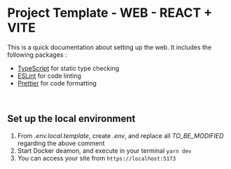 # Project Template - WEB - REACT + VITE

This is a quick documentation about setting up the web.
It includes the following packages :
- [TypeScript](https://www.typescriptlang.org/) for static type checking
- [ESLint](https://eslint.org/) for code linting
- [Prettier](https://prettier.io) for code formatting



$~$
## Set up the local environment
1) From _.env.local.template_, create _.env_, and replace all _TO_BE_MODIFIED_ regarding the above comment
2) Start Docker deamon, and execute in your terminal ```yarn dev```
3) You can access your site from ```https://localhost:5173```
